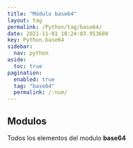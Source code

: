 ```yaml
---
title: "Módulo base64"
layout: tag
permalink: /Python/tag/base64/
date: 2021-11-01 10:24:03.953680
key: Python.base64
sidebar: 
  nav: python
aside: 
  toc: true
pagination: 
  enabled: true
  tag: "base64"
  permalink: /:num/
---
```


<h2>Modulos</h2>
Todos los elementos del modulo <strong>base64</strong>
